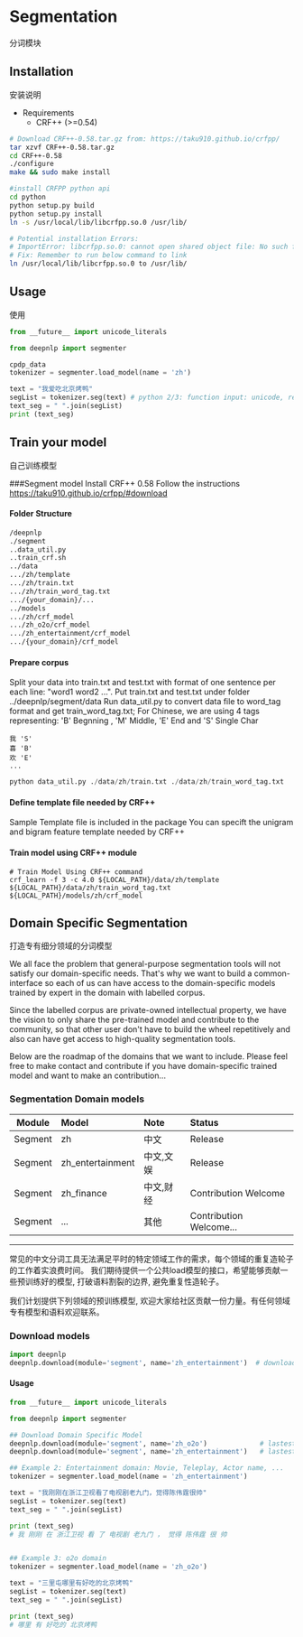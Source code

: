 Segmentation 
==================
分词模块

Installation
---------------
安装说明

* Requirements
    * CRF++ (>=0.54)

```Bash
# Download CRF++-0.58.tar.gz from: https://taku910.github.io/crfpp/
tar xzvf CRF++-0.58.tar.gz
cd CRF++-0.58
./configure
make && sudo make install

#install CRFPP python api
cd python
python setup.py build
python setup.py install
ln -s /usr/local/lib/libcrfpp.so.0 /usr/lib/

# Potential installation Errors: 
# ImportError: libcrfpp.so.0: cannot open shared object file: No such file or directory
# Fix: Remember to run below command to link
ln /usr/local/lib/libcrfpp.so.0 to /usr/lib/
```

Usage
--------------------
使用

```python
from __future__ import unicode_literals

from deepnlp import segmenter

cpdp_data
tokenizer = segmenter.load_model(name = 'zh')

text = "我爱吃北京烤鸭"
segList = tokenizer.seg(text) # python 2/3: function input: unicode, return unicode
text_seg = " ".join(segList)
print (text_seg)

```

Train your model
--------------------
自己训练模型

###Segment model
Install CRF++ 0.58
Follow the instructions
https://taku910.github.io/crfpp/#download

#### Folder Structure
```Bash
/deepnlp
./segment
..data_util.py
..train_crf.sh
../data
.../zh/template
.../zh/train.txt
.../zh/train_word_tag.txt
.../{your_domain}/...
../models
.../zh/crf_model
.../zh_o2o/crf_model
.../zh_entertainment/crf_model
.../{your_domain}/crf_model

```

#### Prepare corpus
Split your data into train.txt and test.txt with format of one sentence per each line: "word1 word2 ...".
Put train.txt and test.txt under folder ../deepnlp/segment/data
Run data_util.py to convert data file to word_tag format and get train_word_tag.txt;
For Chinese, we are using 4 tags representing: 'B' Begnning , 'M' Middle, 'E' End and 'S' Single Char
```shell
我 'S'
喜 'B'
欢 'E'
...
```

```python
python data_util.py ./data/zh/train.txt ./data/zh/train_word_tag.txt
```

#### Define template file needed by CRF++
Sample Template file is included in the package
You can specift the unigram and bigram feature template needed by CRF++

#### Train model using CRF++ module
```shell
# Train Model Using CRF++ command
crf_learn -f 3 -c 4.0 ${LOCAL_PATH}/data/zh/template ${LOCAL_PATH}/data/zh/train_word_tag.txt ${LOCAL_PATH}/models/zh/crf_model
```

Domain Specific Segmentation
----------------------------
打造专有细分领域的分词模型

We all face the problem that general-purpose segmentation tools will not
satisfy our domain-specific needs. That's why we want to build a common-interface
so each of us can have access to the domain-specific models trained by expert in the domain with
labelled corpus.

Since the labelled corpus are private-owned intellectual property, we have the vision to only share the pre-trained model and contribute
to the community, so that other user don't have to build the wheel repetitively and also can have get access to high-quality segmentation tools.

Below are the roadmap of the domains that we want to include.
Please feel free to make contact and contribute if you have domain-specific trained model and want to make an contribution...

### Segmentation Domain models

| Module        | Model            | Note      | Status               |
| ------------- |:-----------------|:----------|:---------------------|
| Segment       | zh               | 中文       | Release  |
| Segment       | zh_entertainment | 中文,文娱   | Release  |
| Segment       | zh_finance       | 中文,财经   | Contribution Welcome  |
| Segment       | ... | 其他 |Contribution Welcome... |


----------------------------
常见的中文分词工具无法满足平时的特定领域工作的需求，每个领域的重复造轮子的工作着实浪费时间。
我们期待提供一个公共load模型的接口，希望能够贡献一些预训练好的模型, 打破语料割裂的边界, 避免重复性造轮子。

我们计划提供下列领域的预训练模型, 欢迎大家给社区贡献一份力量。有任何领域专有模型和语料欢迎联系。


### Download models

```python
import deepnlp
deepnlp.download(module='segment', name='zh_entertainment')  # download the entertainment model

```

#### Usage
```python
from __future__ import unicode_literals

from deepnlp import segmenter

## Download Domain Specific Model
deepnlp.download(module='segment', name='zh_o2o')             # lastest master branch on github
deepnlp.download(module='segment', name='zh_entertainment')   # lastest master branch on github

## Example 2: Entertainment domain: Movie, Teleplay, Actor name, ...
tokenizer = segmenter.load_model(name = 'zh_entertainment')

text = "我刚刚在浙江卫视看了电视剧老九门，觉得陈伟霆很帅"
segList = tokenizer.seg(text)
text_seg = " ".join(segList)

print (text_seg)
# 我 刚刚 在 浙江卫视 看 了 电视剧 老九门 ， 觉得 陈伟霆 很 帅


## Example 3: o2o domain
tokenizer = segmenter.load_model(name = 'zh_o2o')

text = "三里屯哪里有好吃的北京烤鸭"
segList = tokenizer.seg(text)
text_seg = " ".join(segList)

print (text_seg)
# 哪里 有 好吃的 北京烤鸭

```





